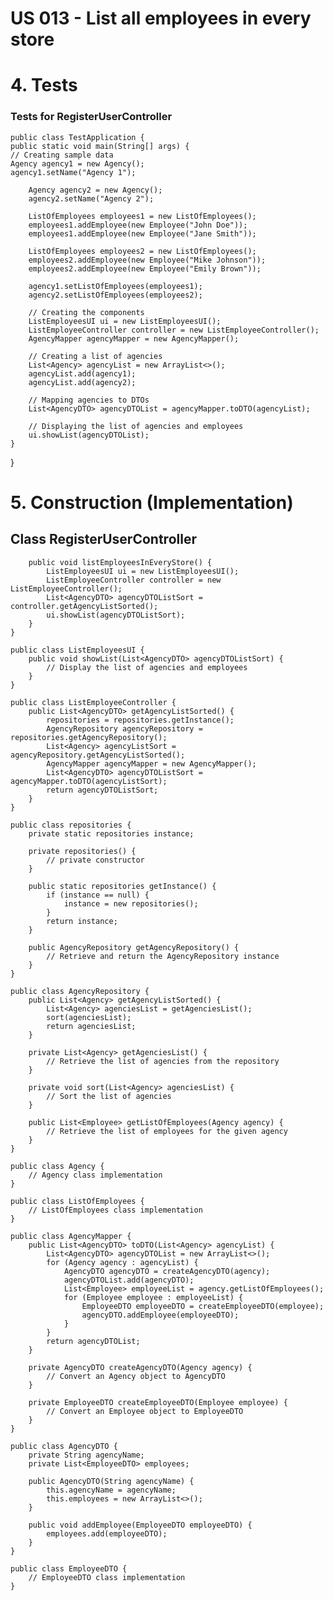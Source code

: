 # US 013 - List all employees in every store


# 4. Tests 
### Tests for RegisterUserController

    public class TestApplication {
    public static void main(String[] args) {
    // Creating sample data
    Agency agency1 = new Agency();
    agency1.setName("Agency 1");

        Agency agency2 = new Agency();
        agency2.setName("Agency 2");

        ListOfEmployees employees1 = new ListOfEmployees();
        employees1.addEmployee(new Employee("John Doe"));
        employees1.addEmployee(new Employee("Jane Smith"));

        ListOfEmployees employees2 = new ListOfEmployees();
        employees2.addEmployee(new Employee("Mike Johnson"));
        employees2.addEmployee(new Employee("Emily Brown"));

        agency1.setListOfEmployees(employees1);
        agency2.setListOfEmployees(employees2);

        // Creating the components
        ListEmployeesUI ui = new ListEmployeesUI();
        ListEmployeeController controller = new ListEmployeeController();
        AgencyMapper agencyMapper = new AgencyMapper();

        // Creating a list of agencies
        List<Agency> agencyList = new ArrayList<>();
        agencyList.add(agency1);
        agencyList.add(agency2);

        // Mapping agencies to DTOs
        List<AgencyDTO> agencyDTOList = agencyMapper.toDTO(agencyList);

        // Displaying the list of agencies and employees
        ui.showList(agencyDTOList);
    }
}

# 5. Construction (Implementation)


## Class RegisterUserController

```javapublic class NetworkManager {
    public void listEmployeesInEveryStore() {
        ListEmployeesUI ui = new ListEmployeesUI();
        ListEmployeeController controller = new ListEmployeeController();
        List<AgencyDTO> agencyDTOListSort = controller.getAgencyListSorted();
        ui.showList(agencyDTOListSort);
    }
}

public class ListEmployeesUI {
    public void showList(List<AgencyDTO> agencyDTOListSort) {
        // Display the list of agencies and employees
    }
}

public class ListEmployeeController {
    public List<AgencyDTO> getAgencyListSorted() {
        repositories = repositories.getInstance();
        AgencyRepository agencyRepository = repositories.getAgencyRepository();
        List<Agency> agencyListSort = agencyRepository.getAgencyListSorted();
        AgencyMapper agencyMapper = new AgencyMapper();
        List<AgencyDTO> agencyDTOListSort = agencyMapper.toDTO(agencyListSort);
        return agencyDTOListSort;
    }
}

public class repositories {
    private static repositories instance;

    private repositories() {
        // private constructor
    }

    public static repositories getInstance() {
        if (instance == null) {
            instance = new repositories();
        }
        return instance;
    }

    public AgencyRepository getAgencyRepository() {
        // Retrieve and return the AgencyRepository instance
    }
}

public class AgencyRepository {
    public List<Agency> getAgencyListSorted() {
        List<Agency> agenciesList = getAgenciesList();
        sort(agenciesList);
        return agenciesList;
    }

    private List<Agency> getAgenciesList() {
        // Retrieve the list of agencies from the repository
    }

    private void sort(List<Agency> agenciesList) {
        // Sort the list of agencies
    }

    public List<Employee> getListOfEmployees(Agency agency) {
        // Retrieve the list of employees for the given agency
    }
}

public class Agency {
    // Agency class implementation
}

public class ListOfEmployees {
    // ListOfEmployees class implementation
}

public class AgencyMapper {
    public List<AgencyDTO> toDTO(List<Agency> agencyList) {
        List<AgencyDTO> agencyDTOList = new ArrayList<>();
        for (Agency agency : agencyList) {
            AgencyDTO agencyDTO = createAgencyDTO(agency);
            agencyDTOList.add(agencyDTO);
            List<Employee> employeeList = agency.getListOfEmployees();
            for (Employee employee : employeeList) {
                EmployeeDTO employeeDTO = createEmployeeDTO(employee);
                agencyDTO.addEmployee(employeeDTO);
            }
        }
        return agencyDTOList;
    }

    private AgencyDTO createAgencyDTO(Agency agency) {
        // Convert an Agency object to AgencyDTO
    }

    private EmployeeDTO createEmployeeDTO(Employee employee) {
        // Convert an Employee object to EmployeeDTO
    }
}

public class AgencyDTO {
    private String agencyName;
    private List<EmployeeDTO> employees;

    public AgencyDTO(String agencyName) {
        this.agencyName = agencyName;
        this.employees = new ArrayList<>();
    }

    public void addEmployee(EmployeeDTO employeeDTO) {
        employees.add(employeeDTO);
    }
}

public class EmployeeDTO {
    // EmployeeDTO class implementation
}

````





